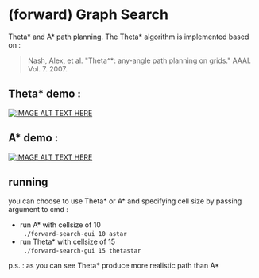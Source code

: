 # (forward) Graph Search  
Theta* and A* path planning. The Theta* algorithm is implemented based on :  
> Nash, Alex, et al. "Theta^*: any-angle path planning on grids." AAAI. Vol. 7. 2007.

## Theta* demo :
[![IMAGE ALT TEXT HERE](http://img.youtube.com/vi/mAaYVTedqPQ/0.jpg)](https://youtu.be/mAaYVTedqPQ)

## A* demo :
[![IMAGE ALT TEXT HERE](http://img.youtube.com/vi/5Rr4yc3R8pY/0.jpg)](https://youtu.be/5Rr4yc3R8pY)

## running 
you can choose to use Theta* or A* and specifying cell size by passing argument to cmd :
- run A* with cellsize of 10  
` ./forward-search-gui 10 astar`
- run Theta* with cellsize of 15  
` ./forward-search-gui 15 thetastar`  

p.s. : as you can see Theta* produce more realistic path than A*
